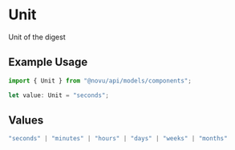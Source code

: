 # Unit

Unit of the digest

## Example Usage

```typescript
import { Unit } from "@novu/api/models/components";

let value: Unit = "seconds";
```

## Values

```typescript
"seconds" | "minutes" | "hours" | "days" | "weeks" | "months"
```